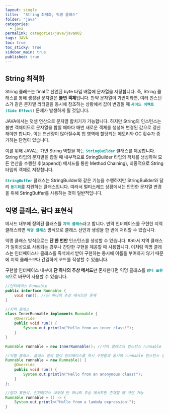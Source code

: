```yaml
---
layout: single
title:  "String 최적화, 익명 클래스"
folder: "java"
categories:
  - java
permalink: categories/java/java002
tags: JAVA
toc: true
toc_sticky: true
sidebar_main: true
published: true
---
```


## String 최적화
String 클래스는 final로 선언된 byte 타입 배열에 문자열을 저장합니다. 즉, String 클래스를 통해 생성된 문자열은 **불변 객체**입니다. 만약 문자열이 가변이라면, 여러 인스턴스가 같은 문자열 리터럴을 동시에 참조하는 상황에서 값이 변경될 때 <span style="color: rgb(3, 150, 150); font-weight: bold;">`사이드 이펙트(Side Effect)`</span> 문제가 발생하게 될 것입니다.

JAVA에서는 덧셈 연산으로 문자열 합치기가 가능합니다. 하지만 String의 인스턴스는 불변 객체이므로 문자열을 합칠 때마다 매번 새로운 객체를 생성해 변경된 값으로 갱신해야만 합니다. 이는 연산량이 많아질수록 힙 영역에 할당되는 메모리와 GC 횟수가 증가하는 단점이 있습니다.

이를 위해 JAVA는 가변 String 역할을 하는 <span style="color: rgb(3, 150, 150); font-weight: bold;">`StringBuilder`</span> 클래스를 제공합니다. String 타입의 문자열을 합칠 때 내부적으로 StringBuilder 타입의 객체를 생성하여 모든 연산을 수행한 후(append() 메서드를 통한 Method Chaining), 최종적으로 String 타입의 객체로 저장합니다.

<span style="color: rgb(3, 150, 150); font-weight: bold;">`StringBuffer`</span> 클래스는 StringBuilder와 같은 기능을 수행하지만 StringBuilder와 달리 <span style="color: rgb(3, 150, 150); font-weight: bold;">`동기화`</span>를 지원하는 클래스입니다. 따라서 멀티스레드 상황에서는 안전한 문자열 변경을 위해 StringBuffer를 사용하는 것이 일반적입니다.

## 익명 클래스, 람다 표현식
메서드 내부에 정의된 클래스를 <span style="color: rgb(3, 150, 150); font-weight: bold;">`지역 클래스`</span>라고 합니다. 만약 인터페이스를 구현한 지역 클래스라면 <span style="color: rgb(3, 150, 150); font-weight: bold;">`익명 클래스`</span> 방식으로 클래스 선언과 생성을 한 번에 처리할 수 있습니다.

익명 클래스 방식으로는 **단 한 번만** 인스턴스를 생성할 수 있습니다. 따라서 지역 클래스가 일회성으로 사용되는 경우나 간단한 구현을 제공할 때 사용합니다. 이처럼 익명 클래스는 인터페이스나 클래스를 즉석에서 받아 구현하는 동시에 이름을 부여하지 않기 때문에 지역 클래스보다 간결하게 코드를 작성할 수 있습니다.

구현할 인터페이스 내부에 **단 하나의 추상 메서드**만 존재한다면 익명 클래스를 <span style="color: rgb(3, 150, 150); font-weight: bold;">`람다 표현식`</span>으로 바꾸어 사용할 수 있습니다.

```java
//인터페이스 Runnable
public interface Runnable {
    void run(); //단 하나의 추상 메서드만 존재
}
```

```java
//지역 클래스
class InnerRunnable implements Runnable {
	@Override
	public void run() {
		System.out.println("Hello from an inner class!");
	}
}

Runnable runnable = new InnerRunnable(); //지역 클래스의 인스턴스 runnable 생성
```

```java
//익명 클래스. 클래스 정의 없이 인터페이스를 즉시 구현함과 동시에 runnable 인스턴스 생성
Runnable runnable = new Runnable() {
    @Override
    public void run() {
        System.out.println("Hello from an anonymous class!");
    }
};
```

```java
//람다 표현식. 인터페이스 내부에 단 하나의 추상 메서드만 존재할 때 구현 가능
Runnable runnable = () -> {
	System.out.println("Hello from a lambda expression!");
}
```